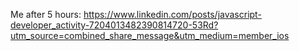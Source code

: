 

Me after 5 hours:
https://www.linkedin.com/posts/javascript-developer_activity-7204013482390814720-53Rd?utm_source=combined_share_message&utm_medium=member_ios
